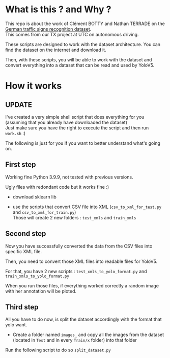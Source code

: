 # What is this ? and Why ?

This repo is about the work of Clément BOTTY and Nathan TERRADE on the [German traffic signs recognition dataset](https://www.kaggle.com/meowmeowmeowmeowmeow/gtsrb-german-traffic-sign).   
This comes from our TX project at UTC on autonomous driving. 

These scripts are designed to work with the dataset architecture. You can find the dataset on the internet and download it. 

Then, with these scripts, you will be able to work with the dataset and convert everything into a dataset that can be read and used by YoloV5.

# How it works

## UPDATE

I've created a very simple shell script that does everything for you (assuming that you already have downloaded the dataset)  
Just make sure you have the right to execute the script and then run `work.sh` :)

The following is just for you if you want to better understand what's going on. 

## First step 

Working fine Python 3.9.9, not tested with previous versions.  

Ugly files with redondant code but it works fine :)

- download sklearn lib

- use the scripts that convert CSV file into XML (`csv_to_xml_for_test.py` and `csv_to_xml_for_train.py`)  
Those will create 2 new folders : `test_xmls` and `train_xmls`

## Second step

Now you have successfully converted the data from the CSV files into specific XML file. 

Then, you need to convert those XML files into readable files for YoloV5. 

For that, you have 2 new scripts : `test_xmls_to_yolo_format.py` and  `train_xmls_to_yolo_format.py`

When you run those files, if everything worked correctly a random image with her annotation will be ploted. 

## Third step

All you have to do now, is split the dataset accordingly with the format that yolo want.   

- Create a folder named `images_` and copy all the images from the dataset (located in `Test` and in every `Train/x` folder) into that folder

Run the following script to do so `split_dataset.py`
